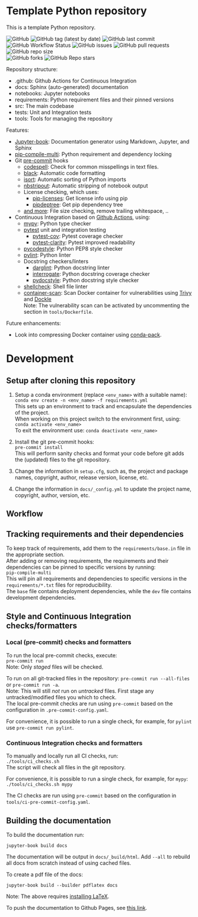 # Template Python repository

This is a template Python repository.

![GitHub](https://img.shields.io/github/license/jvanheugten/template)
![GitHub tag (latest by date)](https://img.shields.io/github/v/tag/jvanheugten/template)
![GitHub last commit](https://img.shields.io/github/last-commit/jvanheugten/template)
![GitHub Workflow Status](https://img.shields.io/github/workflow/status/jvanheugten/template/CI)
![GitHub issues](https://img.shields.io/github/issues-raw/jvanheugten/template)
![GitHub pull requests](https://img.shields.io/github/issues-pr-raw/jvanheugten/template)
![GitHub repo size](https://img.shields.io/github/repo-size/jvanheugten/template)\
![GitHub forks](https://img.shields.io/github/forks/jvanheugten/template?style=social)
![GitHub Repo stars](https://img.shields.io/github/stars/jvanheugten/template?style=social)

Repository structure:

* .github: Github Actions for Continuous Integration
* docs: Sphinx (auto-generated) documentation
* notebooks: Jupyter notebooks
* requirements: Python requirement files and their pinned versions
* src: The main codebase
* tests: Unit and Integration tests
* tools: Tools for managing the repository


Features:
* [Jupyter-book](https://jupyterbook.org/): Documentation generator using Markdown, Jupyter, and Sphinx
* [pip-compile-multi](https://pip-compile-multi.readthedocs.io/): Python requirement and dependency locking
* Git [pre-commit](https://pre-commit.com/) hooks
  * [codespell](https://github.com/codespell-project/codespell): Check for common misspellings in text files.
  * [black](https://github.com/psf/black): Automatic code formatting
  * [isort](https://pycqa.github.io/isort/): Automatic sorting of Python imports
  * [nbstripout](https://github.com/kynan/nbstripout): Automatic stripping of notebook output
  * License checking, which uses:
    * [pip-licenses](https://github.com/raimon49/pip-licenses): Get license info using pip
    * [pipdeptree](https://github.com/naiquevin/pipdeptree): Get pip dependency tree
  * [and more](https://github.com/pre-commit/pre-commit-hooks): File size checking, remove trailing whitespace, ..
* Continuous Integration based on [Github Actions](https://github.com/features/actions), using:
  * [mypy](https://mypy.readthedocs.io/): Python type checker
  * [pytest](https://docs.pytest.org/) unit and integration testing
    * [pytest-cov](https://github.com/pytest-dev/pytest-cov): Pytest coverage checker
    * [pytest-clarity](https://github.com/darrenburns/pytest-clarity): Pytest improved readability
  * [pycodestyle](https://pycodestyle.pycqa.org/): Python PEP8 style checker
  * [pylint](https://www.pylint.org): Python linter
  * Docstring checkers/linters
    * [darglint](https://github.com/terrencepreilly/darglint): Python docstring linter
    * [interrogate](https://interrogate.readthedocs.io/): Python docstring coverage checker
    * [pydocstyle](https://github.com/PyCQA/pydocstyle): Python docstring style checker
  * [shellcheck](https://github.com/koalaman/shellcheck): Shell file linter
  * [container-scan](https://github.com/Azure/container-scan): Scan Docker container for vulnerabilities using [Trivy](https://github.com/aquasecurity/trivy) and [Dockle](https://github.com/goodwithtech/dockle)\
  Note: The vulnerability scan can be activated by uncommenting the section in `tools/Dockerfile`.

Future enhancements:
* Look into compressing Docker container using [conda-pack](https://pythonspeed.com/articles/conda-docker-image-size/).

# Development

## Setup after cloning this repository
1. Setup a conda environment (replace `<env_name>` with a suitable name):\
```conda env create -n <env_name> -f requirements.yml```\
This sets up an environment to track and encapsulate the dependencies of the project.\
When working on this project switch to the environment first, using:\
```conda activate <env_name>```\
To exit the environment use: `conda deactivate <env_name>`

2. Install the git pre-commit hooks:\
```pre-commit install```\
This will perform sanity checks and format your code before git adds the (updated) files to the git repository.

3. Change the information in `setup.cfg`, such as, the project and package names, copyright, author, release version, license, etc.

4. Change the information in `docs/_config.yml` to update the project name, copyright, author, version, etc.

## Workflow

## Tracking requirements and their dependencies
To keep track of requirements, add them to the `requirements/base.in` file in the appropriate section.\
After adding or removing requirements, the requirements and their dependencies can be pinned to specific versions by running:\
```pip-compile-multi```\
This will pin all requirements and dependencies to specific versions in the `requirements/*.txt` files for reproducibility.\
The `base` file contains deployment dependencies, while the `dev` file contains development dependencies.

## Style and Continuous Integration checks/formatters

### Local (pre-commit) checks and formatters
To run the local pre-commit checks, execute:\
```pre-commit run```\
Note: Only _staged_ files will be checked.

To run on all git-tracked files in the repository: `pre-commit run --all-files` or `pre-commit run -a`.\
Note: This will still _not_ run on _untracked_ files. First stage any untracked/modified files you which to check.\
The local pre-commit checks are run using `pre-commit` based on the configuration in `.pre-commit-config.yaml`.

For convenience, it is possible to run a single check, for example, for `pylint` use `pre-commit run pylint`.

### Continuous Integration checks and formatters
To manually and locally run all CI checks, run:\
```./tools/ci_checks.sh```\
The script will check all files in the git repository.

For convenience, it is possible to run a single check, for example, for `mypy`:\
```./tools/ci_checks.sh mypy```

The CI checks are run using `pre-commit` based on the configuration in `tools/ci-pre-commit-config.yaml`.

## Building the documentation
To build the documentation run:
```
jupyter-book build docs
```
The documentation will be output in `docs/_build/html`. Add `--all` to rebuild all docs from scratch instead of using cached files.

To create a pdf file of the docs:
```
jupyter-book build --builder pdflatex docs
```
Note: The above requires [installing LaTeX](https://jupyterbook.org/advanced/pdf.html#pdf-latex).

To push the documentation to Github Pages, see [this link](https://jupyterbook.org/publish/gh-pages.html?highlight=github).
